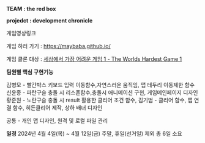**TEAM : the red box**

**projedct : development chronicle**

게임영상링크

게임 하러 가기 : https://maybaba.github.io/

게임 클론 대상 : [세상에서 가장 어려운 게임 1 - The Worlds Hardest Game 1](https://vidkidz.tistory.com/12)

**팀원별 핵심 구현기능**

김병모 - 빨간박스 키보드 입력 이동함수,자연스러운 움직임, 맵 테두리 이동제한 함수
신윤종 - 파란구슬 충돌 시 리스폰함수,충돌시 애니메이션 구현, 게임메인페이지 디자인
황준원 - 노란구슬 충돌 시 result 활용한 클리어 조건 함수, 
김기범 - 클리어 함수, 맵 연결 함수, 히든클리어 제작, 상하 배너 디자인 

공통 - 개인 맵 디자인, 원격 및 로컬 파일 관리

**일정**
2024년 4월 4일(목) ~ 4월 12일(금)
주말, 휴일(선거일) 제외 총 6일 소요








